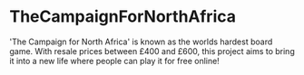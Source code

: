 # TheCampaignForNorthAfrica
'The Campaign for North Africa' is known as the worlds hardest board game. With resale prices between £400 and £600, this project aims to bring it into a new life where people can play it for free online!
